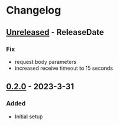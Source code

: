 # Changelog
<!-- next-header -->

## [Unreleased] - ReleaseDate
### Fix
* request body parameters
* increased receive timeout to 15 seconds

## [0.2.0] - 2023-3-31
### Added
* Initial setup

<!-- next-url -->
[Unreleased]: https://github.com/wois-org/papelillo/compare/v0.2.0...HEAD
[0.2.0]: https://github.com/wois-org/ivcv_ex/compare/v0.1.0...v0.2.0
